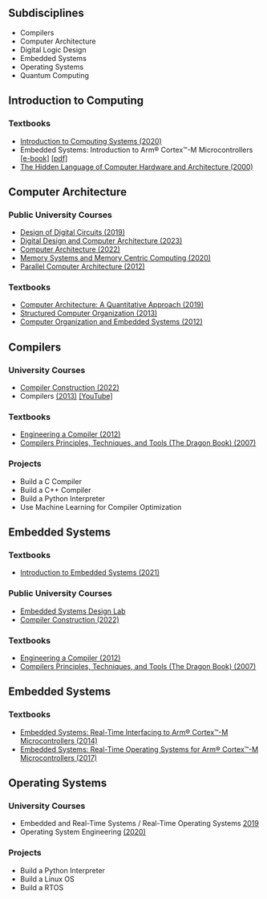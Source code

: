 ## Subdisciplines
- Compilers
- Computer Architecture
- Digital Logic Design
- Embedded Systems
- Operating Systems
- Quantum Computing

## Introduction to Computing
### Textbooks
- [Introduction to Computing Systems (2020)](https://drive.google.com/file/d/1pw9dR1m-126jGKXXb3ruts_8Zc5gfn7c/view?usp=drive_link)
- Embedded Systems: Introduction to Arm® Cortex™-M Microcontrollers [[e-book]](https://users.ece.utexas.edu/%7Evalvano/Volume1/IntroToEmbSys/) [[pdf]](https://drive.google.com/file/d/1WgyVnE6N87Yp9lfSeYXV-9OuaMeTL5fI/view?usp=drive_link)
- [The Hidden Language of Computer Hardware and Architecture (2000)](https://drive.google.com/file/d/195C-VB0AZdFJsli43rPsm6IdOZ7yTku3/view?usp=drive_link)

## Computer Architecture
### Public University Courses
- [Design of Digital Circuits (2019)](https://safari.ethz.ch/digitaltechnik/spring2019/doku.php?id=start)
- [Digital Design and Computer Architecture (2023)](https://safari.ethz.ch/digitaltechnik/spring2023/doku.php?id=schedule)
- [Computer Architecture (2022)](https://safari.ethz.ch/architecture/fall2022/doku.php?id=start)
- [Memory Systems and Memory Centric Computing (2020)](https://safari.ethz.ch/memory_systems/champery2020/doku.php?id=start)
- [Parallel Computer Architecture (2012)](https://course.ece.cmu.edu/~ece742/f12/doku.php?id=lectures)
### Textbooks
- [Computer Architecture: A Quantitative Approach (2019)](https://drive.google.com/file/d/1h8aZGINcObgdLOnO5mDLGhY7ILnjK4so/view?usp=drive_link)
- [Structured Computer Organization (2013)](https://drive.google.com/file/d/1o-VndRGDU5duRS-1frqQJ8bZRrWtlCXO/view?usp=drive_link)
- [Computer Organization and Embedded Systems (2012)](https://drive.google.com/file/d/169DKgWxHe7TKuJckVEwKdVybIiU73cRF/view?usp=drive_link)

## Compilers
### University Courses
- [Compiler Construction (2022)](https://courses.engr.illinois.edu/cs426/fa2022/)
- Compilers [(2013)](http://openclassroom.stanford.edu/MainFolder/CoursePage.php?course=Compilers) [[YouTube]](https://www.youtube.com/watch?v=HUNwSKbTDTc&list=PLEAYkSg4uSQ3yc_zf_f1GOxl5CZo0LVBb&index=2)
### Textbooks
- [Engineering a Compiler (2012)](https://drive.google.com/file/d/1gN-Ka-HqGjzFAu_w06KAgAhJg8lhjUF2/view?usp=drive_link)
- [Compilers Principles, Techniques, and Tools (The Dragon Book) (2007)](https://drive.google.com/file/d/1idyCPu5hsa4kEVEUg7E0CXGwRbo-xnTC/view?usp=drive_link)
### Projects
- Build a C Compiler
- Build a C++ Compiler
- Build a Python Interpreter
- Use Machine Learning for Compiler Optimization

## Embedded Systems
### Textbooks
- [Introduction to Embedded Systems (2021)](https://users.ece.utexas.edu/%7Evalvano/Volume1/IntroToEmbSys/)
### Public University Courses
- [Embedded Systems Design Lab](https://users.ece.utexas.edu/~valvano/EE445L/)
- [Compiler Construction (2022)](https://courses.engr.illinois.edu/cs426/fa2022/)
### Textbooks
- [Engineering a Compiler (2012)](https://drive.google.com/file/d/1gN-Ka-HqGjzFAu_w06KAgAhJg8lhjUF2/view?usp=drive_link)
- [Compilers Principles, Techniques, and Tools (The Dragon Book) (2007)](https://drive.google.com/file/d/1idyCPu5hsa4kEVEUg7E0CXGwRbo-xnTC/view?usp=drive_link)

## Embedded Systems
### Textbooks
- [Embedded Systems: Real-Time Interfacing to Arm® Cortex™-M Microcontrollers (2014)](https://drive.google.com/file/d/1SApPsrifvTVuzk193UbheAF9JAXGcRIc/view?usp=drive_link)
- [Embedded Systems: Real-Time Operating Systems for Arm® Cortex™-M Microcontrollers (2017)](https://drive.google.com/file/d/14-nbdcOP3y0G8QhtBvncZHst80fHHHK_/view?usp=drive_link)

## Operating Systems
### University Courses
- Embedded and Real-Time Systems / Real-Time Operating Systems [2019](https://users.ece.utexas.edu/~gerstl/ee445m_s19/index.html)
- Operating System Engineering [(2020)](https://pdos.csail.mit.edu/6.S081/2020/schedule.html)
### Projects
- Build a Python Interpreter
- Build a Linux OS
- Build a RTOS

